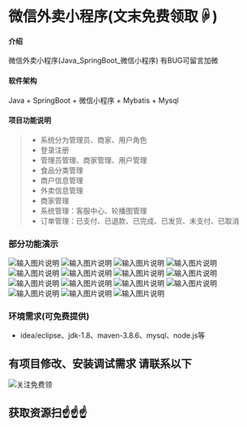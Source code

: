 # 微信外卖小程序(文末免费领取☟)
> 
#### 介绍
微信外卖小程序(Java_SpringBoot_微信小程序)
有BUG可留言加微

#### 软件架构
Java + SpringBoot + 微信小程序 + Mybatis + Mysql


#### 项目功能说明


> + 系统分为管理员、商家、用户角色
> + 登录注册
> + 管理员管理、商家管理、用户管理
> + 食品分类管理
> + 商户信息管理
> + 外卖信息管理
> + 商家管理
> + 系统管理：客服中心、轮播图管理
> + 订单管理：已支付、已退款、已完成、已发货、未支付、已取消


### 部分功能演示
![输入图片说明](photo/1-1.png)
![输入图片说明](photo/1-2.png)
![输入图片说明](photo/1-3.png)
![输入图片说明](photo/1-4.png)
![输入图片说明](photo/1-5.png)
![输入图片说明](photo/1-6.png)
![输入图片说明](photo/1-7.png)
![输入图片说明](photo/1-8.png)
![输入图片说明](photo/2-1.png)
![输入图片说明](photo/2-2.png)
![输入图片说明](photo/2-3.png)
![输入图片说明](photo/2-4.png)
![输入图片说明](photo/2-5.png)
![输入图片说明](photo/2-6.png)
![输入图片说明](photo/2-7.png)


### 环境需求(可免费提供)
- idea/eclipse、jdk-1.8、maven-3.8.6、mysql、node.js等


## 有项目修改、安装调试需求 请联系以下
![关注免费领](联系.png)

## 获取资源扫☝☝☝


